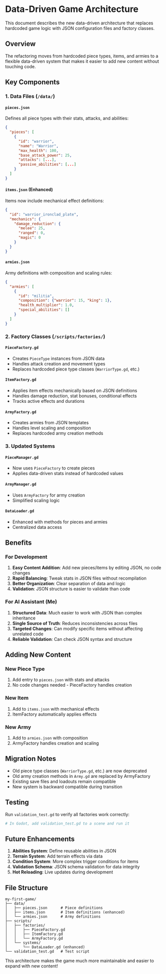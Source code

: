 # Data-Driven Game Architecture

This document describes the new data-driven architecture that replaces hardcoded game logic with JSON configuration files and factory classes.

## Overview

The refactoring moves from hardcoded piece types, items, and armies to a flexible data-driven system that makes it easier to add new content without touching code.

## Key Components

### 1. Data Files (`/data/`)

#### `pieces.json`
Defines all piece types with their stats, attacks, and abilities:
```json
{
  "pieces": [
    {
      "id": "warrior",
      "name": "Warrior", 
      "max_health": 100,
      "base_attack_power": 25,
      "attacks": [...],
      "passive_abilities": [...]
    }
  ]
}
```

#### `items.json` (Enhanced)
Items now include mechanical effect definitions:
```json
{
  "id": "warrior_ironclad_plate",
  "mechanics": {
    "damage_reduction": {
      "melee": 25,
      "ranged": 0,
      "magic": 0
    }
  }
}
```

#### `armies.json`
Army definitions with composition and scaling rules:
```json
{
  "armies": [
    {
      "id": "militia",
      "composition": {"warrior": 15, "king": 1},
      "health_multiplier": 1.0,
      "special_abilities": []
    }
  ]
}
```

### 2. Factory Classes (`/scripts/factories/`)

#### `PieceFactory.gd`
- Creates `PieceType` instances from JSON data
- Handles attack creation and movement types
- Replaces hardcoded piece type classes (`WarriorType.gd`, etc.)

#### `ItemFactory.gd`
- Applies item effects mechanically based on JSON definitions
- Handles damage reduction, stat bonuses, conditional effects
- Tracks active effects and durations

#### `ArmyFactory.gd`
- Creates armies from JSON templates
- Handles level scaling and composition
- Replaces hardcoded army creation methods

### 3. Updated Systems

#### `PieceManager.gd`
- Now uses `PieceFactory` to create pieces
- Applies data-driven stats instead of hardcoded values

#### `ArmyManager.gd`
- Uses `ArmyFactory` for army creation
- Simplified scaling logic

#### `DataLoader.gd`
- Enhanced with methods for pieces and armies
- Centralized data access

## Benefits

### For Development
1. **Easy Content Addition**: Add new pieces/items by editing JSON, no code changes
2. **Rapid Balancing**: Tweak stats in JSON files without recompilation
3. **Better Organization**: Clear separation of data and logic
4. **Validation**: JSON structure is easier to validate than code

### For AI Assistant (Me)
1. **Structured Data**: Much easier to work with JSON than complex inheritance
2. **Single Source of Truth**: Reduces inconsistencies across files
3. **Targeted Changes**: Can modify specific items without affecting unrelated code
4. **Reliable Validation**: Can check JSON syntax and structure

## Adding New Content

### New Piece Type
1. Add entry to `pieces.json` with stats and attacks
2. No code changes needed - PieceFactory handles creation

### New Item
1. Add to `items.json` with mechanical effects
2. ItemFactory automatically applies effects

### New Army
1. Add to `armies.json` with composition
2. ArmyFactory handles creation and scaling

## Migration Notes

- Old piece type classes (`WarriorType.gd`, etc.) are now deprecated
- Old army creation methods in `Army.gd` are replaced by ArmyFactory
- Existing save files and loadouts remain compatible
- New system is backward compatible during transition

## Testing

Run `validation_test.gd` to verify all factories work correctly:
```bash
# In Godot, add validation_test.gd to a scene and run it
```

## Future Enhancements

1. **Abilities System**: Define reusable abilities in JSON
2. **Terrain System**: Add terrain effects via data
3. **Condition System**: More complex trigger conditions for items
4. **Validation Schema**: JSON schema validation for data integrity
5. **Hot Reloading**: Live updates during development

## File Structure
```
my-first-game/
├── data/
│   ├── pieces.json      # Piece definitions
│   ├── items.json       # Item definitions (enhanced)
│   └── armies.json      # Army definitions
├── scripts/
│   ├── factories/
│   │   ├── PieceFactory.gd
│   │   ├── ItemFactory.gd
│   │   └── ArmyFactory.gd
│   └── systems/
│       └── DataLoader.gd (enhanced)
└── validation_test.gd   # Test script
```

This architecture makes the game much more maintainable and easier to expand with new content!